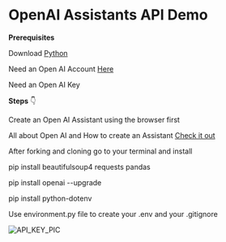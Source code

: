# OpenAI Assistants API Demo

<p><strong>Prerequisites</strong></p>
<p></p>
<p>Download <a href="https://www.python.org/downloads/" target="_blank">Python</a></p>
<p>Need an Open AI Account <a href="https://platform.openai.com/apps" target="_blank">Here</a></p>
<p></p>
<p>Need an Open AI Key</p>
<p></p>
<p></p>
<p></p>
<p><strong>Steps</strong> 👇</p>
<p></p>
<p></p>
<p>Create an Open AI Assistant using the browser first</p>
<p>All about Open AI and How to create an Assistant <a href="https://docs.google.com/document/d/1kUKiFeQazZIN04Y0A-OngeInWGylGJtE3VleCYuVGe4/edit?usp=sharing" target="_blank">Check it out</a></p>
<p></p>
<p></p>
<p>After forking and cloning go to your terminal and install</p>
<p></p>
<p></p>
<p>pip install beautifulsoup4 requests pandas</p>
<p></p>
<p></p>
<p>pip install openai --upgrade</p>
<p></p>
<p>pip install python-dotenv</p>
<p></p>
<p>Use environment.py file to create your .env and your .gitignore</p>

![API_KEY_PIC](https://github.com/user-attachments/assets/34a2eeda-20b5-4cb7-86ce-1d047c9c43d1)






